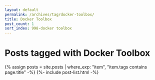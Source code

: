 ```yaml
---
layout: default
permalink: /archives/tag/docker-toolbox/
title: Docker Toolbox
post_count: 1
sort_index: 998-docker toolbox
---
```

<h1 class="page-heading">Posts tagged with Docker Toolbox</h1>
{% assign posts = site.posts | where_exp: "item", "item.tags contains page.title" -%}
{%- include post-list.html -%}
